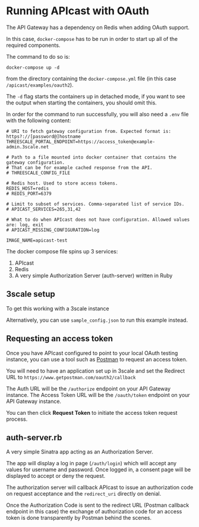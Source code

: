 Running APIcast with OAuth 
==========================

The API Gateway has a dependency on Redis when adding OAuth support. 

In this case, `docker-compose` has to be run in order to start up all of the required components. 

The command to do so is:

```shell
docker-compose up -d
```

from the directory containing the `docker-compose.yml` file (in this case `/apicast/examples/oauth2`).

The `-d` flag starts the containers up in detached mode, if you want to see the output when starting the containers, you should omit this. 

In order for the command to run successfully, you will also need a `.env` file with the following content:

```
# URI to fetch gateway configuration from. Expected format is: https?://[password@]hostname
THREESCALE_PORTAL_ENDPOINT=https://access_token@example-admin.3scale.net

# Path to a file mounted into docker container that contains the gateway configuration.
# That can be for example cached response from the API.
# THREESCALE_CONFIG_FILE

# Redis host. Used to store access tokens.
REDIS_HOST=redis
# REDIS_PORT=6379

# Limit to subset of services. Comma-separated list of service IDs.
# APICAST_SERVICES=265,31,42

# What to do when APIcast does not have configuration. Allowed values are: log, exit
# APICAST_MISSING_CONFIGURATION=log

IMAGE_NAME=apicast-test
```

The docker compose file spins up 3 services:

1. APIcast
2. Redis 
3. A very simple Authorization Server (auth-server) written in Ruby

3scale setup
------------

To get this working with a 3scale instance 


Alternatively, you can use `sample_config.json` to run this example instead.


Requesting an access token
--------------------------

Once you have APIcast configured to point to your local OAuth testing instance, you can use a tool such as [Postman](https://www.getpostman.com) to request an access token. 

You will need to have an application set up in 3scale and set the Redirect URL to `https://www.getpostman.com/oauth2/callback` 

The Auth URL will be the `/authorize` endpoint on your API Gateway instance.
The Access Token URL will be the `/oauth/token` endpoint on your API Gateway instance. 

You can then click <strong>Request Token</strong> to initiate the access token request process. 

auth-server.rb
--------------

A very simple Sinatra app acting as an Authorization Server. 

The app will display a log in page (`/auth/login`) which will accept any values for username and password.
Once logged in, a consent page will be displayed to accept or deny the request. 

The authorization server will callback APIcast to issue an authorization code on request acceptance and the `redirect_uri` directly on denial. 

Once the Authorization Code is sent to the redirect URL (Postman callback endpoint in this case) the exchange of authorization code for an access token is done transparently by Postman behind the scenes. 
